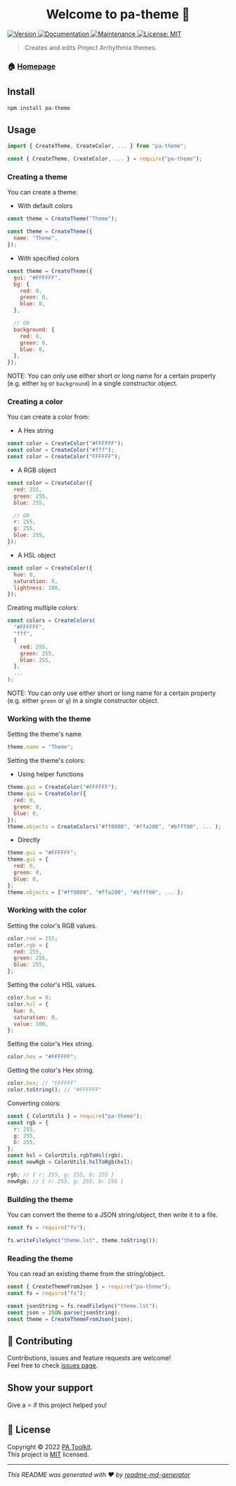 <h1 align="center">Welcome to pa-theme 👋</h1>
<p>
  <a href="https://www.npmjs.com/package/pa-theme" target="_blank">
    <img alt="Version" src="https://img.shields.io/npm/v/pa-theme.svg">
  </a>
  <a href="https://github.com/enchart/pa-theme#readme" target="_blank">
    <img alt="Documentation" src="https://img.shields.io/badge/documentation-yes-brightgreen.svg" />
  </a>
  <a href="https://github.com/enchart/pa-theme/graphs/commit-activity" target="_blank">
    <img alt="Maintenance" src="https://img.shields.io/badge/Maintained%3F-yes-green.svg" />
  </a>
  <a href="https://github.com/enchart/pa-theme/blob/master/LICENSE" target="_blank">
    <img alt="License: MIT" src="https://img.shields.io/github/license/enchart/pa-theme" />
  </a>
</p>

> Creates and edits Project Arrhythmia themes.

### 🏠 [Homepage](https://github.com/enchart/pa-theme)

## Install

```sh
npm install pa-theme
```

## Usage

```js
import { CreateTheme, CreateColor, ... } from "pa-theme";
```

```js
const { CreateTheme, CreateColor, ... } = require("pa-theme");
```

### Creating a theme

You can create a theme:

- With default colors

```js
const theme = CreateTheme("Theme");
```

```js
const theme = CreateTheme({
  name: "Theme",
});
```

- With specified colors

```js
const theme = CreateTheme({
  gui: "#FFFFFF",
  bg: {
    red: 0,
    green: 0,
    blue: 0,
  },

  // OR
  background: {
    red: 0,
    green: 0,
    blue: 0,
  },
});
```

NOTE: You can only use either short or long name for a certain property (e.g. either `bg` or `background`) in a single constructor object.

### Creating a color

You can create a color from:

- A Hex string

```js
const color = CreateColor("#FFFFFF");
const color = CreateColor("#fff");
const color = CreateColor("FFFFFF");
```

- A RGB object

```js
const color = CreateColor({
  red: 255,
  green: 255,
  blue: 255,

  // OR
  r: 255,
  g: 255,
  blue: 255,
});
```

- A HSL object

```js
const color = CreateColor({
  hue: 0,
  saturation: 0,
  lightness: 100,
});
```

Creating multiple colors:

```js
const colors = CreateColors(
  "#FFFFFF",
  "fff",
  {
    red: 255,
    green: 255,
    blue: 255,
  },
  ...
);
```

NOTE: You can only use either short or long name for a certain property (e.g. either `green` or `g`) in a single constructor object.

### Working with the theme

Setting the theme's name

```js
theme.name = "Theme";
```

Setting the theme's colors:

- Using helper functions

```js
theme.gui = CreateColor("#FFFFFF");
theme.gui = CreateColor({
  red: 0,
  green: 0,
  blue: 0,
});
theme.objects = CreateColors("#ff0000", "#ffa200", "#bfff00", ... );
```

- Directly

```js
theme.gui = "#FFFFFF";
theme.gui = {
  red: 0,
  green: 0,
  blue: 0,
};
theme.objects = ["#ff0000", "#ffa200", "#bfff00", ... ];
```

### Working with the color

Setting the color's RGB values.

```js
color.red = 255;
color.rgb = {
  red: 255,
  green: 255,
  blue: 255,
};
```

Setting the color's HSL values.

```js
color.hue = 0;
color.hsl = {
  hue: 0,
  saturation: 0,
  value: 100,
};
```

Setting the color's Hex string.

```js
color.hex = "#FFFFFF";
```

Getting the color's Hex string.

```js
color.hex; // "FFFFFF"
color.toString(); // "#FFFFFF"
```

Converting colors:

```js
const { ColorUtils } = require("pa-theme");
const rgb = {
  r: 255,
  g: 255,
  b: 255,
};
const hsl = ColorUtils.rgbToHsl(rgb);
const newRgb = ColorUtils.hslToRgb(hsl);

rgb; // { r: 255, g: 255, b: 255 }
newRgb; // { r: 255, g: 255, b: 255 }
```

### Building the theme

You can convert the theme to a JSON string/object, then write it to a file.

```js
const fs = require("fs");

fs.writeFileSync("theme.lst", theme.toString());
```

### Reading the theme

You can read an existing theme from the string/object.

```js
const { CreateThemeFromJson } = require("pa-theme");
const fs = require("fs");

const jsonString = fs.readFileSync("theme.lst");
const json = JSON.parse(jsonString);
const theme = CreateThemeFromJson(json);
```

## 🤝 Contributing

Contributions, issues and feature requests are welcome!<br />Feel free to check [issues page](https://github.com/enchart/pa-theme/issues).

## Show your support

Give a ⭐️ if this project helped you!

## 📝 License

Copyright © 2022 [PA Toolkit](https://github.com/pa-toolkit).<br />
This project is [MIT](https://github.com/enchart/pa-theme/blob/master/LICENSE) licensed.

---

_This README was generated with ❤️ by [readme-md-generator](https://github.com/kefranabg/readme-md-generator)_
